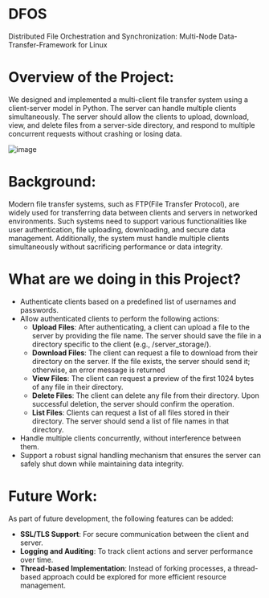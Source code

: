 # DFOS
Distributed File Orchestration and Synchronization: Multi-Node Data-Transfer-Framework for Linux

# Overview of the Project:

We designed and implemented a multi-client file transfer system using a client-server model in Python. The server can handle multiple clients simultaneously. The server should allow the clients to upload, download, view, and delete files from a server-side directory, and respond to multiple concurrent requests without crashing or losing data.

![image](https://github.com/user-attachments/assets/9ce97213-99bc-42c2-8a3a-c982df705d71)

# Background:

Modern file transfer systems, such as FTP(File Transfer Protocol), are widely used for transferring data between clients and servers in networked environments. Such systems need to support various functionalities like user authentication, file uploading, downloading, and secure data management. Additionally, the system must handle multiple clients simultaneously without sacrificing performance or data integrity. 


# What are we doing in this Project?

- Authenticate clients based on a predefined list of usernames and passwords.
- Allow authenticated clients to perform the following actions:
  - **Upload Files**:  After authenticating, a client can upload a file to the server by providing the file name. The server should save the file in a directory specific to the client (e.g., /server_storage/<username>).
  - **Download Files**: The client can request a file to download from their directory on the server. If the file exists, the server should send it; otherwise, an error message is returned
  - **View Files**: The client can request a preview of the first 1024 bytes of any file in their directory.
  - **Delete Files**: The client can delete any file from their directory. Upon successful deletion, the server should confirm the operation.
  - **List Files**: Clients can request a list of all files stored in their directory. The server should send a list of file names in that directory.
- Handle multiple clients concurrently, without interference between them.
- Support a robust signal handling mechanism that ensures the server can safely shut down while maintaining data integrity.

# Future Work:

As part of future development, the following features can be added:

- **SSL/TLS Support**: For secure communication between the client and server.
- **Logging and Auditing**: To track client actions and server performance over time.
- **Thread-based Implementation**: Instead of forking processes, a thread-based approach could be explored for more efficient resource management.
